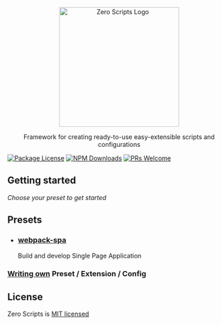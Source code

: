 <p align="center">
  <img src="https://svgshare.com/i/AEu.svg" width="270" alt="Zero Scripts Logo" />
</p>

<p align="center">Framework for creating ready-to-use easy-extensible scripts and configurations</p>

<a href="https://www.npmjs.com/~zero-scripts"><img src="https://img.shields.io/npm/l/@zero-scripts/core.svg" alt="Package License" /></a>
<a href="https://www.npmjs.com/~zero-scripts"><img src="https://img.shields.io/npm/dm/@zero-scripts/core.svg" alt="NPM Downloads" /></a>
[![PRs Welcome](https://img.shields.io/badge/PRs-welcome-green.svg)](https://github.com/artemirq/zero-scripts/pulls)

## Getting started

_Choose your preset to get started_

## Presets

- ### [webpack-spa](packages/preset.webpack-spa)
  Build and develop Single Page Application

### [Writing own](packages/core) Preset / Extension / Config

## License

Zero Scripts is [MIT licensed](./LICENSE)
